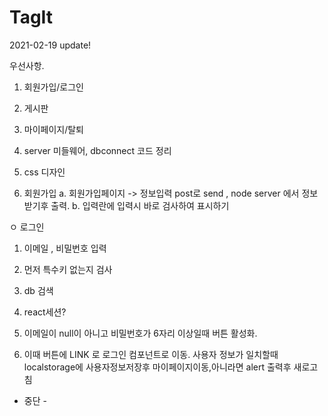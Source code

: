 # TagIt

2021-02-19 update!

우선사항.

1. 회원가입/로그인
2. 게시판
3. 마이페이지/탈퇴
4. server 미들웨어, dbconnect 코드 정리
5. css 디자인

6. 회원가입
   a. 회원가입페이지 -> 정보입력 post로 send , node server 에서 정보 받기후 출력.
   b. 입력란에 입력시 바로 검사하여 표시하기

ㅇ 로그인

1.  이메일 , 비밀번호 입력
2.  먼저 특수키 없는지 검사
3.  db 검색
4.  react세션?

5.  이메일이 null이 아니고 비밀번호가 6자리 이상일때 버튼 활성화.
6.  이때 버튼에 LINK 로 로그인 컴포넌트로 이동. 사용자 정보가 일치할때 localstorage에 사용자정보저장후 마이페이지이동,아니라면 alert 출력후 새로고침

- 중단 -
